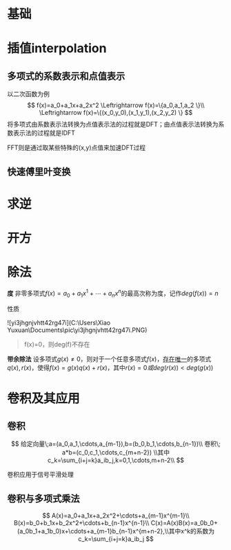 # 基础



# 插值interpolation

## 多项式的系数表示和点值表示

以二次函数为例
$$
f(x)=a_0+a_1x+a_2x^2 \Leftrightarrow f(x)=\{a_0,a_1,a_2 \}\\
\Leftrightarrow f(x)=\{(x_0,y_0),(x_1,y_1),(x_2,y_2) \}
$$
将多项式由系数表示法转换为点值表示法的过程就是DFT；由点值表示法转换为系数表示法的过程就是IDFT

FFT则是通过取某些特殊的(x,y)点值来加速DFT过程

## 快速傅里叶变换



# 求逆



# 开方



# 除法

**度** 非零多项式$f(x)=a_0+a_1x^1+\cdots+a_nx^n$的最高次称为度，记作$deg(f(x))=n$

性质

![yi3jhgnjvhtt42rg47i](C:\Users\Xiao Yuxuan\Documents\pic\yi3jhgnjvhtt42rg47i.PNG)

> f(x)=0，则deg(f)不存在

**带余除法** 设多项式$g(x)\neq0$，则对于一个任意多项式$f(x)$，<u>存在唯一</u>的多项式$q(x),r(x)$，使得$f(x)=g(x)q(x)+r(x)$，其中$r(x)=0或deg(r(x))<deg(g(x))$



# 卷积及其应用

## 卷积

$$
给定向量\;a=(a_0,a_1,\cdots,a_{m-1}),b=(b_0,b_1,\cdots,b_{n-1})\\
卷积\; a*b=(c_0,c_1,\cdots,c_{m+n-2})
\\其中c_k=\sum_{i+j=k}a_ib_j,k=0,1,\cdots,m+n-2\\
$$

卷积应用于信号平滑处理

## 卷积与多项式乘法

$$
A(x)=a_0+a_1x+a_2x^2+\cdots+a_{m-1}x^{m-1}\\
B(x)=b_0+b_1x+b_2x^2+\cdots+b_{n-1}x^{n-1}\\
C(x)=A(x)B(x)=a_0b_0+(a_0b_1+a_1b_0)x+\cdots+a_{m-1}b_{n-1}x^{m+n-2},\\其中x^k的系数为c_k=\sum_{i+j=k}a_ib_j
$$




